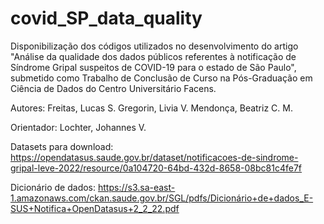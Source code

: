 # covid_SP_data_quality

Disponibilização dos códigos utilizados no desenvolvimento do artigo "Análise da qualidade dos dados públicos referentes à notificação de Síndrome Gripal suspeitos de COVID-19 para o estado de São Paulo", submetido como Trabalho de Conclusão de Curso na Pós-Graduação em Ciência de Dados do Centro Universitário Facens.

Autores: Freitas, Lucas S.  Gregorin, Livia V. Mendonça, Beatriz C. M.

Orientador: Lochter, Johannes V.


Datasets para download: https://opendatasus.saude.gov.br/dataset/notificacoes-de-sindrome-gripal-leve-2022/resource/0a104720-64bd-432d-8658-08bc81c4fe7f

Dicionário de dados: https://s3.sa-east-1.amazonaws.com/ckan.saude.gov.br/SGL/pdfs/Dicionário+de+dados_E-SUS+Notifica+OpenDatasus+2_2_22.pdf
